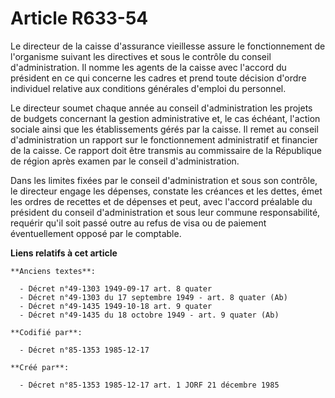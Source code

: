 # Article R633-54

Le directeur de la caisse d'assurance vieillesse   assure le fonctionnement de l'organisme suivant les directives et sous le
contrôle du conseil d'administration. Il nomme les agents de la caisse avec l'accord du président en ce qui concerne les
cadres et prend toute décision d'ordre individuel relative aux conditions générales d'emploi du personnel. 

Le directeur soumet chaque année au conseil d'administration les projets de budgets concernant la gestion administrative et,
le cas échéant, l'action sociale ainsi que les établissements gérés par la caisse. Il remet au conseil d'administration un
rapport sur le fonctionnement administratif et financier de la caisse. Ce rapport doit être transmis au commissaire de la
République de région après examen par le conseil d'administration. 

Dans les limites fixées par le conseil d'administration et sous son contrôle, le directeur engage les dépenses, constate les
créances et les dettes, émet les ordres de recettes et de dépenses et peut, avec l'accord préalable du président du conseil
d'administration et sous leur commune responsabilité, requérir qu'il soit passé outre au refus de visa ou de paiement
éventuellement opposé par le comptable.

**Liens relatifs à cet article**

	**Anciens textes**:

	  - Décret n°49-1303 1949-09-17 art. 8 quater
	  - Décret n°49-1303 du 17 septembre 1949 - art. 8 quater (Ab)
	  - Décret n°49-1435 1949-10-18 art. 9 quater
	  - Décret n°49-1435 du 18 octobre 1949 - art. 9 quater (Ab)

	**Codifié par**:

	  - Décret n°85-1353 1985-12-17

	**Créé par**:

	  - Décret n°85-1353 1985-12-17 art. 1 JORF 21 décembre 1985
